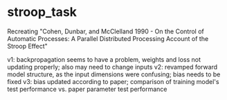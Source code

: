 # stroop_task
Recreating 
"Cohen, Dunbar, and McClelland 1990 - On the Control of Automatic Processes: A Parallel Distributed Processing Account of the Stroop Effect"

v1: backpropagation seems to have a problem, weights and loss not updating properly; also may need to change inputs
v2: revamped forward model structure, as the input dimensions were confusing; bias needs to be fixed
v3: bias updated according to paper; comparison of training model's test performance vs. paper parameter test performance
